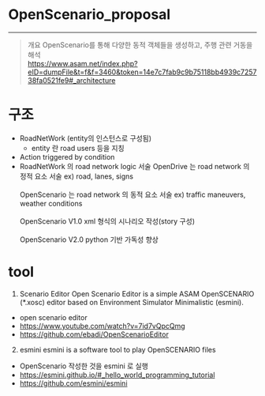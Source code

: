 # OpenScenario_proposal

------------
> 개요
OpenScenario를 통해 다양한 동적 객체들을 생성하고, 주행 관련 거동을 해석<br/>
https://www.asam.net/index.php?eID=dumpFile&t=f&f=3460&token=14e7c7fab9c9b75118bb4939c725738fa0521fe9#_architecture
>
>
>
>
>
>

# 구조
  * RoadNetWork (entity의 인스턴스로 구성됨)
    * entity 란 road users 등을 지칭
  * Action triggered by condition
  * RoadNetWork 의 road network logic 서술
  OpenDrive 는 road network 의 정적 요소 서술 ex) road, lanes, signs<br/><br/>
  OpenScenario 는 road network 의 동적 요소 서술 ex) traffic maneuvers, weather conditions<br/><br/>
  OpenScenario V1.0 xml 형식의 시나리오 작성(story 구성)<br/><br/>
  OpenScenario V2.0 python 기반 가독성 향상 <br/>
  



# tool
1. Scenario Editor 
Open Scenario Editor is a simple ASAM OpenSCENARIO (*.xosc) editor based on Environment Simulator Minimalistic (esmini).
  * open scenario editor
  * https://www.youtube.com/watch?v=7id7vQpcQmg
  * https://github.com/ebadi/OpenScenarioEditor

2. esmini 
esmini is a software tool to play OpenSCENARIO files
  * OpenScenario 작성한 것을 esmini 로 실행
  * https://esmini.github.io/#_hello_world_programming_tutorial
  * https://github.com/esmini/esmini
  
  
  

  

